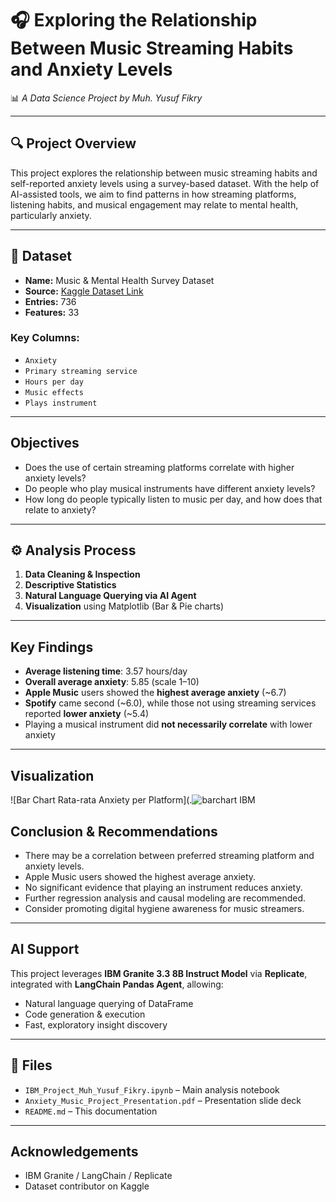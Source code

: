 # 🎧 Exploring the Relationship Between Music Streaming Habits and Anxiety Levels

📊 *A Data Science Project by Muh. Yusuf Fikry*

---

## 🔍 Project Overview

This project explores the relationship between music streaming habits and self-reported anxiety levels using a survey-based dataset. With the help of AI-assisted tools, we aim to find patterns in how streaming platforms, listening habits, and musical engagement may relate to mental health, particularly anxiety.

---

## 🧾 Dataset

- **Name:** Music & Mental Health Survey Dataset  
- **Source:** [Kaggle Dataset Link](https://www.kaggle.com/datasets)  
- **Entries:** 736  
- **Features:** 33  

###  Key Columns:
- `Anxiety`
- `Primary streaming service`
- `Hours per day`
- `Music effects`
- `Plays instrument`

---

##  Objectives

- Does the use of certain streaming platforms correlate with higher anxiety levels?
- Do people who play musical instruments have different anxiety levels?
- How long do people typically listen to music per day, and how does that relate to anxiety?

---

## ⚙ Analysis Process

1. **Data Cleaning & Inspection**
2. **Descriptive Statistics**
3. **Natural Language Querying via AI Agent**
4. **Visualization** using Matplotlib (Bar & Pie charts)

---

##  Key Findings

- **Average listening time**: 3.57 hours/day  
- **Overall average anxiety**: 5.85 (scale 1–10)  
- **Apple Music** users showed the **highest average anxiety** (~6.7)  
- **Spotify** came second (~6.0), while those not using streaming services reported **lower anxiety** (~5.4)  
- Playing a musical instrument did **not necessarily correlate** with lower anxiety

---

##  Visualization

![Bar Chart Rata-rata Anxiety per Platform](.![barchart IBM](https://github.com/user-attachments/assets/31798d67-822e-44bb-b530-e36b2aaddce4)

##  Conclusion & Recommendations

- There may be a correlation between preferred streaming platform and anxiety levels.
- Apple Music users showed the highest average anxiety.
- No significant evidence that playing an instrument reduces anxiety.
- Further regression analysis and causal modeling are recommended.
- Consider promoting digital hygiene awareness for music streamers.

---

##  AI Support

This project leverages **IBM Granite 3.3 8B Instruct Model** via **Replicate**, integrated with **LangChain Pandas Agent**, allowing:

- Natural language querying of DataFrame
- Code generation & execution
- Fast, exploratory insight discovery

---

## 📁 Files

- `IBM_Project_Muh_Yusuf_Fikry.ipynb` – Main analysis notebook
- `Anxiety_Music_Project_Presentation.pdf` – Presentation slide deck
- `README.md` – This documentation

---

##  Acknowledgements

- IBM Granite / LangChain / Replicate
- Dataset contributor on Kaggle
